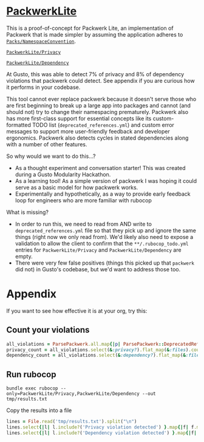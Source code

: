 # [PackwerkLite](/lib/rubocop/cop/packwerk_lite)

This is a proof-of-concept for Packwerk Lite, an implementation of Packwerk that is made simpler by assuming the application adheres to [`Packs/NamespaceConvention`](/lib/rubocop/cop/packs/namespace_convention.rb).

[`PackwerkLite/Privacy`](/lib/rubocop/cop/packwerk_lite/privacy_checker.rb)

[`PackwerkLite/Dependency`](/lib/rubocop/cop/packwerk_lite/dependency_checker.rb)

At Gusto, this was able to detect 7% of privacy and 8% of dependency violations that packwerk could detect. See appendix if you are curious how it performs in your codebase.

This tool cannot ever replace packwerk because it doesn't serve those who are first beginning to break up a large app into packages and cannot (and should not) try to change their namespacing prematurely. Packwerk also has more first-class support for essential concepts like its custom-formatted TODO list (`deprecated_references.yml`) and custom error messages to support more user-friendly feedback and developer ergonomics. Packwerk also detects cycles in stated dependencies along with a number of other features.
  
So why would we want to do this...?
- As a thought experiment and conversation starter! This was created during a Gusto Modularity Hackathon.
- As a learning tool! As a simple version of packwerk I was hoping it could serve as a basic model for how packwerk works.
- Experimentally and hypothetically, as a way to provide early feedback loop for engineers who are more familiar with rubocop

What is missing?
- In order to run this, we need to read from AND write to `deprecated_references.yml` file so that they pick up and ignore the same things (right now we only read from). We'd likely also need to expose a validation to allow the client to confirm that the `**/.rubocop_todo.yml` entries for `PackwerkLite/Privacy` and `PackwerkLite/Dependency` are empty.
- There were very few false positives (things this picked up that `packwerk` did not) in Gusto's codebase, but we'd want to address those too.

# Appendix

If you want to see how effective it is at your org, try this:
## Count your violations
```ruby
all_violations = ParsePackwerk.all.map{|p| ParsePackwerk::DeprecatedReferences.for(p).violations }
privacy_count = all_violations.select(&:privacy?).flat_map(&:files).count
dependency_count = all_violations.select(&:dependency?).flat_map(&:files).count
```
## Run rubocop
```
bundle exec rubocop --only=PackwerkLite/Privacy,PackwerkLite/Dependency --out tmp/results.txt
```

Copy the results into a file
```ruby
lines = File.read('tmp/results.txt').split("\n")
lines.select{|l| l.include?('Privacy violation detected') }.map{|f| f.match(/^.*?.rb/)[0] }.count
lines.select{|l| l.include?('Dependency violation detected') }.map{|f| f.match(/^.*?.rb/)[0] }.count
```
